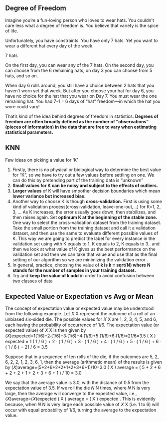 ## Degree of Freedom
Imagine you’re a fun-loving person who loves to wear hats. You couldn't care less what a degree of freedom is. You believe that variety is the spice of life.

Unfortunately, you have constraints. You have only 7 hats. Yet you want to wear a different hat every day of the week.

7 hats

On the first day, you can wear any of the 7 hats. On the second day, you can choose from the 6 remaining hats, on day 3 you can choose from 5 hats, and so on.

When day 6 rolls around, you still have a choice between 2 hats that you haven’t worn yet that week. But after you choose your hat for day 6, you have no choice for the hat that you wear on Day 7. You must wear the one remaining hat. You had 7-1 = 6 days of “hat” freedom—in which the hat you wore could vary!

That’s kind of the idea behind degrees of freedom in statistics. **Degrees of freedom are often broadly defined as the number of "observations" (pieces of information) in the data that are free to vary when estimating statistical parameters.**

## KNN

Few ideas on picking a value for ‘K’
1) Firstly, there is no physical or biological way to determine the best value for “K”, so we have to try out a few values before settling on one. We can do this by pretending part of the training data is “unknown”
2) **Small values for K can be noisy and subject to the effects of outliers.**
3) **Larger values** of K will have smoother decision boundaries which mean **lower variance but increased bias.**
4) Another way to choose K is though **cross-validation.** First is using some kind of validation process(cross-validation, leave-one-out,...) for K=1, 2, 3, ... As K increases, the error usually goes down, then stabilizes, and then raises again. Set **optimum K at the beginning of the stable zone.**
One way to select the cross-validation dataset from the training dataset. Take the small portion from the training dataset and call it a validation dataset, and then use the same to evaluate different possible values of K. This way we are going to predict the label for every instance in the validation set using with K equals to 1, K equals to 2, K equals to 3.. and then we look at what value of K gives us the best performance on the validation set and then we can take that value and use that as the final setting of our algorithm so we are minimizing the validation error .
5) In general, practice, choosing the value of **k is k = sqrt(N) where N stands for the number of samples in your training dataset.**
6) Try and **keep the value of k odd** in order to avoid confusion between two classes of data


## Expected Value or Expectation vs Avg or Mean
The concept of expectation value or expected value may be understood from the following example. Let 𝑋 X represent the outcome of a roll of an unbiased six-sided die. The possible values for 𝑋 X are 1, 2, 3, 4, 5, and 6, each having the probability of occurrence of 1/6. The expectation value (or expected value) of 𝑋 X is then given by (𝑋)expected=1(1/6)+2⋅(1/6)+3⋅(1/6)+4⋅(1/6)+5⋅(1/6)+6⋅(1/6)=21/6=3.5 ( X ) 
expected = 1 ( 1 / 6 ) + 2 ⋅ ( 1 / 6 ) + 3 ⋅ ( 1 / 6 ) + 4 ⋅ ( 1 / 6 ) + 5 ⋅ ( 1 / 6 ) + 6 ⋅ ( 1 / 6 ) = 21 / 6 = 3.5 

Suppose that in a sequence of ten rolls of the die, if the outcomes are 5, 2, 6, 2, 2, 1, 2, 3, 6, 1, then the average (arithmetic mean) of the results is given by 
(𝑋)average=(5+2+6+2+2+1+2+3+6+1)/10=3.0 
( X ) average = ( 5 + 2 + 6 + 2 + 2 + 1 + 2 + 3 + 6 + 1 ) / 10 = 3.0 

We say that the average value is 3.0, with the distance of 0.5 from the expectation value of 3.5. If we roll the die 𝑁 N times, where 𝑁 N is very large, then the average will converge to the expected value, i.e.,(𝑋)average=(𝑋)expected ( X ) average = ( X ) expected . This is evidently because, when 𝑁 N is very large each possible value of 𝑋 X (i.e. 1 to 6) will occur with equal probability of 1/6, turning the average to the expectation value.
